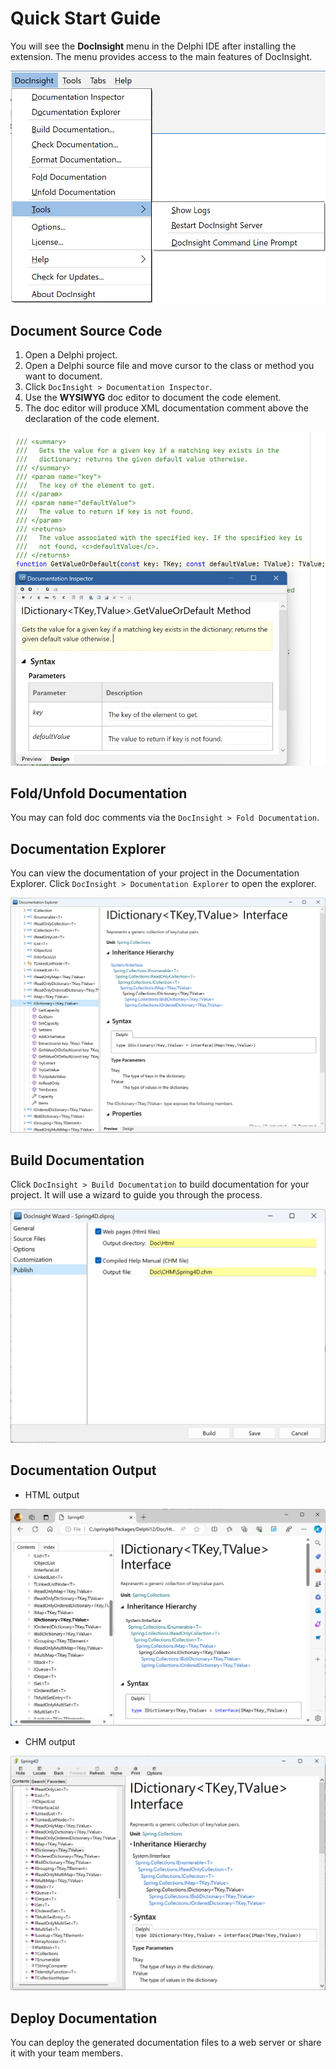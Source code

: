 # Quick Start Guide

You will see the **DocInsight** menu in the Delphi IDE after installing the extension. The menu provides access to the main features of DocInsight.

![menu](../images/docinsight-menu.png)

## Document Source Code

1. Open a Delphi project.
2. Open a Delphi source file and move cursor to the class or method you want to document.
3. Click `DocInsight > Documentation Inspector`.
4. Use the **WYSIWYG** doc editor to document the code element.
5. The doc editor will produce XML documentation comment above the declaration of the code element.

![](../images/docinspector.png)

## Fold/Unfold Documentation

You may can fold doc comments via the `DocInsight > Fold Documentation`.

## Documentation Explorer

You can view the documentation of your project in the Documentation Explorer. Click `DocInsight > Documentation Explorer` to open the explorer.

![](../images/docexplorer.png)

## Build Documentation

Click `DocInsight > Build Documentation` to build documentation for your project. It will use a wizard to guide you through the process.

![](../images/docwizard.png)

## Documentation Output

- HTML output

![](../images/html-output.png)

- CHM output

![](../images/chm-output.png)

## Deploy Documentation

You can deploy the generated documentation files to a web server or share it with your team members.